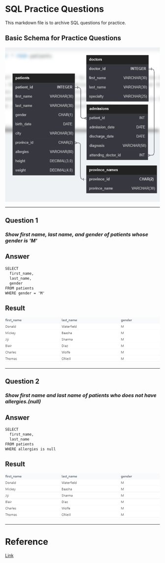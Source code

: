 # SQL Practice Questions
This markdown file is to archive SQL questions for practice.

## Basic Schema for Practice Questions
![image](/database_sql/images/schema.png)

---
## Question 1

### ***Show first name, last name, and gender of patients whose gender is 'M'***

## Answer
```
SELECT 
  first_name,
  last_name,
  gender
FROM patients
WHERE gender = 'M'
```
## Result
![image](/database_sql/images/result1.png)

---
## Question 2

### ***Show first name and last name of patients who does not have allergies.(null)***

## Answer
```
SELECT 
  first_name,
  last_name
FROM patients
WHERE allergies is null
```
## Result
![image](/database_sql/images/result1.png)

---
# Reference
[Link](https://www.sql-practice.com/)




